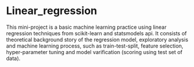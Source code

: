 # Linear_regression
This mini-project is a basic machine learning practice using linear regression techniques from scikit-learn and statsmodels api. It consists of theoretical background story of the regression model, exploratory analysis and machine learning process, such as train-test-split, feature selection, hyper-parameter tuning and model varification (scoring using test set of data).
